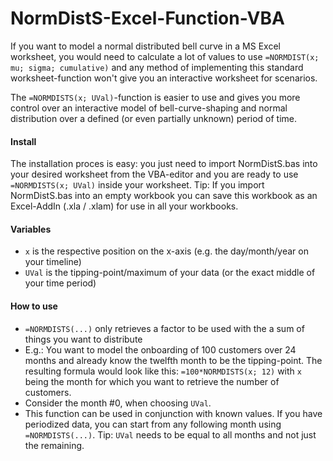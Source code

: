 NormDistS-Excel-Function-VBA
===========================

If you want to model a normal distributed bell curve in a MS Excel worksheet, you would need to calculate a lot of values to use `=NORMDIST(x; mu; sigma; cumulative)` and any method of implementing this standard worksheet-function won't give you an interactive worksheet for scenarios.

The `=NORMDISTS(x; UVal)`-function is easier to use and gives you more control over an interactive model of bell-curve-shaping and normal distribution over a defined (or even partially unknown) period of time.

#### Install
The installation proces is easy: you just need to import NormDistS.bas into your desired worksheet from the VBA-editor and you are ready to use `=NORMDISTS(x; UVal)` inside your worksheet.
Tip: If you import NormDistS.bas into an empty workbook you can save this workbook as an Excel-AddIn (.xla / .xlam) for use in all your workbooks.

#### Variables
* `x` is the respective position on the x-axis (e.g. the day/month/year on your timeline)
* `UVal` is the tipping-point/maximum of your data (or the exact middle of your time period)

#### How to use
* `=NORMDISTS(...)` only retrieves a factor to be used with the a sum of things you want to distribute
* E.g.: You want to model the onboarding of 100 customers over 24 months and already know the twelfth month to be the tipping-point. The resulting formula would look like this: `=100*NORMDISTS(x; 12)` with `x` being the month for which you want to retrieve the number of customers.
* Consider the month #0, when choosing `UVal`.
* This function can be used in conjunction with known values. If you have periodized data, you can start from any following month using `=NORMDISTS(...)`. Tip: `UVal` needs to be equal to all months and not just the remaining.
